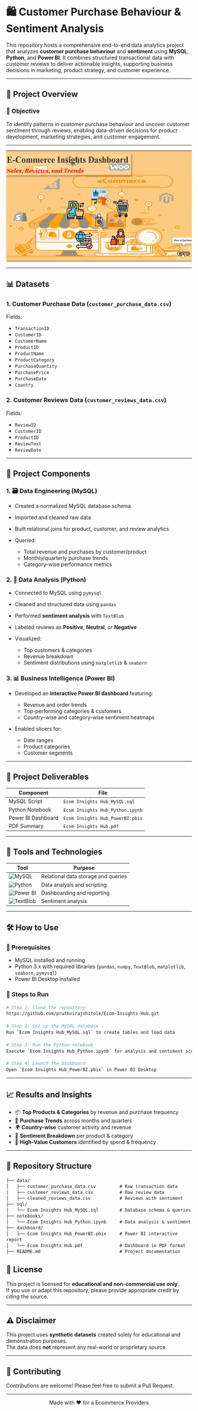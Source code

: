 # 🛍️ Customer Purchase Behaviour & Sentiment Analysis

This repository hosts a comprehensive end-to-end data analytics project that analyzes **customer purchase behaviour** and **sentiment** using **MySQL**, **Python**, and **Power BI**. It combines structured transactional data with customer reviews to deliver actionable insights, supporting business decisions in marketing, product strategy, and customer experience.

---

## 🎯 Project Overview

### 📌 Objective

To identify patterns in customer purchase behaviour and uncover customer sentiment through reviews, enabling data-driven decisions for product development, marketing strategies, and customer engagement.

---

<div align="center">
  <img src="https://github.com/pruthvirajshitole/Ecom-Insights-Hub/blob/main/Ecom%20Insights%20Hub.gif" height="300" alt="Ecom Insights Dashboard Demo" />
</div>

---

## 📊 Datasets

### 1. **Customer Purchase Data** (`customer_purchase_data.csv`)

Fields:

* `TransactionID`
* `CustomerID`
* `CustomerName`
* `ProductID`
* `ProductName`
* `ProductCategory`
* `PurchaseQuantity`
* `PurchasePrice`
* `PurchaseDate`
* `Country`

### 2. **Customer Reviews Data** (`customer_reviews_data.csv`)

Fields:

* `ReviewID`
* `CustomerID`
* `ProductID`
* `ReviewText`
* `ReviewDate`

---

## 🔧 Project Components

### 1. 🗃️ Data Engineering (MySQL)

* Created a normalized MySQL database schema
* Imported and cleaned raw data
* Built relational joins for product, customer, and review analytics
* Queried:

  * Total revenue and purchases by customer/product
  * Monthly/quarterly purchase trends
  * Category-wise performance metrics

### 2. 🐍 Data Analysis (Python)

* Connected to MySQL using `pymysql`
* Cleaned and structured data using `pandas`
* Performed **sentiment analysis** with `TextBlob`
* Labeled reviews as **Positive**, **Neutral**, or **Negative**
* Visualized:

  * Top customers & categories
  * Revenue breakdown
  * Sentiment distributions using `matplotlib` & `seaborn`

### 3. 📊 Business Intelligence (Power BI)

* Developed an **interactive Power BI dashboard** featuring:

  * Revenue and order trends
  * Top-performing categories & customers
  * Country-wise and category-wise sentiment heatmaps
* Enabled slicers for:

  * Date ranges
  * Product categories
  * Customer segments

---

## 🚀 Project Deliverables

| Component          | File                             |
| ------------------ | -------------------------------- |
| MySQL Script       | `Ecom Insights Hub_MySQL.sql`    |
| Python Notebook    | `Ecom Insights Hub_Python.ipynb` |
| Power BI Dashboard | `Ecom Insights Hub_PowerBI.pbix` |
| PDF Summary        | `Ecom Insights Hub.pdf`          |

---

## 🧰 Tools and Technologies

| Tool                                                                                                           | Purpose                             |
| -------------------------------------------------------------------------------------------------------------- | ----------------------------------- |
| ![MySQL](https://img.shields.io/badge/MySQL-4479A1?style=for-the-badge\&logo=mysql\&logoColor=white)           | Relational data storage and queries |
| ![Python](https://img.shields.io/badge/Python-3776AB?style=for-the-badge\&logo=python\&logoColor=white)        | Data analysis and scripting         |
| ![Power BI](https://img.shields.io/badge/Power%20BI-F2C811?style=for-the-badge\&logo=powerbi\&logoColor=black) | Dashboarding and reporting          |
| ![TextBlob](https://img.shields.io/badge/TextBlob-Text--Analysis-green?style=for-the-badge)                    | Sentiment analysis                  |

---

## 🛠️ How to Use

### 🔗 Prerequisites

* MySQL installed and running
* Python 3.x with required libraries (`pandas`, `numpy`, `TextBlob`, `matplotlib`, `seaborn`, `pymysql`)
* Power BI Desktop installed

### 🚦 Steps to Run

```bash
# Step 1: Clone the repository
https://github.com/pruthvirajshitole/Ecom-Insights-Hub.git

# Step 2: Set up the MySQL database
Run `Ecom Insights Hub_MySQL.sql` to create tables and load data

# Step 3: Run the Python notebook
Execute `Ecom Insights Hub_Python.ipynb` for analysis and sentiment scoring

# Step 4: Launch the dashboard
Open `Ecom Insights Hub_PowerBI.pbix` in Power BI Desktop
```

---

## 📈 Results and Insights

* 📦 **Top Products & Categories** by revenue and purchase frequency
* 🧾 **Purchase Trends** across months and quarters
* 🌍 **Country-wise** customer activity and revenue
* 🙂 **Sentiment Breakdown** per product & category
* 👥 **High-Value Customers** identified by spend & frequency

---

## 📁 Repository Structure

```
├── data/
│   ├── customer_purchase_data.csv         # Raw transaction data
│   ├── customer_reviews_data.csv          # Raw review data
│   ├── cleaned_reviews_data.csv           # Reviews with sentiment
├── sql/
│   └── Ecom Insights Hub_MySQL.sql        # Database schema & queries
├── notebooks/
│   └── Ecom Insights Hub_Python.ipynb     # Data analysis & sentiment
├── dashboard/
│   ├── Ecom Insights Hub_PowerBI.pbix     # Power BI interactive report
│   └── Ecom Insights Hub.pdf              # Dashboard in PDF format
├── README.md                              # Project documentation

```

## 📄 License

This project is licensed for **educational and non-commercial use only**.  
If you use or adapt this repository, please provide appropriate credit by citing the source.

---

## ⚠️ Disclaimer

This project uses **synthetic datasets** created solely for educational and demonstration purposes.  
The data does **not** represent any real-world or proprietary source.

---

## 🤝 Contributing

Contributions are welcome! Please feel free to submit a Pull Request.

---
<div align="center">
Made with ❤️ for a Ecommerce Providers
</div>

